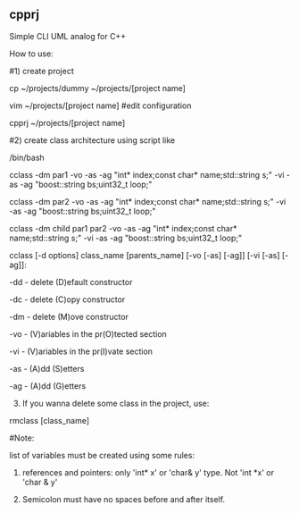 ## cpprj
Simple CLI UML analog for C++

How to use:

#1) create project

  cp ~/projects/dummy ~/projects/[project name]
  
  vim ~/projects/[project name] #edit configuration
  
  cpprj ~/projects/[project name]
  
#2) create class architecture using script like


/bin/bash

cclass -dm par1 -vo -as -ag "int* index;const char* name;std::string s;" -vi -as -ag "boost::string bs;uint32_t loop;"

cclass -dm par2 -vo -as -ag "int* index;const char* name;std::string s;" -vi -as -ag "boost::string bs;uint32_t loop;"

cclass -dm child par1 par2 -vo -as -ag "int* index;const char* name;std::string s;" -vi -as -ag "boost::string bs;uint32_t
loop;"

cclass [-d options] class_name [parents_name] [-vo [-as] [-ag]] [-vi [-as] [-ag]]:

-dd - delete (D)efault constructor

-dc - delete (C)opy constructor

-dm - delete (M)ove constructor



-vo - (V)ariables in the pr(O)tected section

-vi - (V)ariables in the pr(I)vate section

-as - (A)dd (S)etters

-ag - (A)dd (G)etters

3) If you wanna delete some class in the project, use:

rmclass [class_name]

#Note: 

list of variables must be created using some rules:

1) references and pointers: only 'int* x' or 'char& y' type. Not 'int *x' or 'char & y'

2) Semicolon must have no spaces before and after itself.
